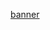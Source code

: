 [banner](https://github.com/ThomasHawk11/ThomasHawk11/blob/094863c926e4abb23fa2d3c6d77a4b2a9df7006c/gh_banner.png)
